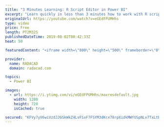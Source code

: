 ```yaml
---
title: "3 Minutes Learning: R Script Editor in Power BI"
excerpt: "Learn quickly in less than 3 minutes how to work with R script Editor in Power BI Visualization http://radacad.com   Prelude No. 20 by Chris Zabriskie is licensed under a Creative Commons Attribution license (https://creativecommons.org/licenses/...) Source: http://chriszabriskie.com/preludes/ Artist:"
originalUrl: https://youtube.com/watch?v=eGEdFPUMHhs
type: video
price: Free
length: PT2M32S
publishedDateTime: 2019-08-02T00:42:33Z
heat: 50

featuredContent: "<iframe width=\"800\" height=\"500\" frameborder=\"0\" src=\"https://www.youtube.com/embed/eGEdFPUMHhs\" allow=\"accelerometer; autoplay; encrypted-media; gyroscope; picture-in-picture\" allowfullscreen></iframe>"

provider:
  name: RADACAD
  domain: radacad.com

topics:
  - Power BI

images:
  - url: https://i.ytimg.com/vi/eGEdFPUMHhs/maxresdefault.jpg
    width: 1280
    height: 720
    isCached: true

secured: "KFVy7yV6wiVzdJJGSkWkZ4LvFSxF7FSYM3dKcx78rpXidkMWYUSpNLv7TxLtDjawPDV+aTqDR16FrEAiLx5+YfvPWmDIPjwX9iySr84sUb9/9c4826RIegu7zoEhvVuBZuaWMzl0gMvrNVPcKvT4ws7bq0klKZ3RzSuQsFY7AwqF1gFVucJhgHfhEPT9ZIgMXqFJhF+Vskr5U1cTTkzliTRpikcYHw3kRfC0Qy3krYHG3hKwJr62OW80V2m95CPUGMypJ0nLogqBFwaGWlbXzQz4ySk/+PBqHH3rlfZ0py+8GfcjR5DtpoZo9R/f3H9CGMa9YmBQPV/XM9pwFhG8jOgZ9M7sl+GMhAtnMZcBcnJbyujUy8FS5ogK65vgP08dzNMLP9LZmk7C3J+Ubx9y3jn6phoDIr4MqSmKgm3MhoA=;7cYsVpdmzkF+YBfIYUB6lQ=="
---
```


